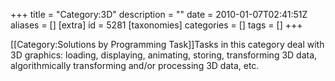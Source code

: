 +++
title = "Category:3D"
description = ""
date = 2010-01-07T02:41:51Z
aliases = []
[extra]
id = 5281
[taxonomies]
categories = []
tags = []
+++

[[Category:Solutions by Programming Task]]Tasks in this category deal with 3D graphics: loading, displaying, animating, storing, transforming 3D data, algorithmically transforming and/or processing 3D data, etc.
